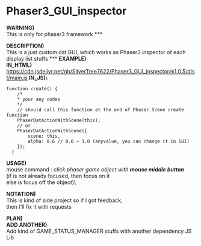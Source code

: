 
# Phaser3_GUI_inspector

**WARNING)**\
	This is only for phaser3 framework
	***

**DESCRIPTION)**\
	This is a just custom dat.GUI, which works as Phaser3 inspector of each display list stuffs
	***
**EXAMPLE)**\
**IN_HTML)**\
https://cdn.jsdelivr.net/gh/SilverTree7622/Phaser3_GUI_inspector@1.0.5/dist/main.js
**IN_JS)**\

	function create() {
	    /*
	    * your any codes
	    */
	    // should call this function at the end of Phaser.Scene create function
	    PhaserDatActionWithScene(this);
		// or
		PhaserDatActionWithScene({
			scene: this,
			alpha: 0.6 // 0.0 ~ 1.0 (anyvalue, you can change it in GUI)
		});
	  }
**USAGE)**\
mouse command : *click phaser game object with **mouse middle button***\
(if is not already focused, then focus on it\
else is focus off the object)\
	
**NOTATION)**\
	  This is kind of side project so if I got feedback,\
	  then I'll fix it with requests
  
**PLAN)**\
	**ADD ANOTHER)**\
		Add kind of GAME_STATUS_MANAGER stuffs with another dependency JS Lib
    
